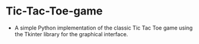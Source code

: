 # Tic-Tac-Toe-game
* A simple Python implementation of the classic Tic Tac Toe game using the Tkinter library for the graphical interface.
